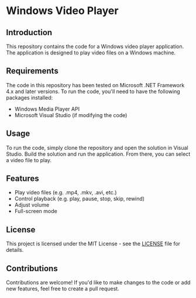 # Windows Video Player

## Introduction

This repository contains the code for a Windows video player application. The application is designed to play video files on a Windows machine.

## Requirements

The code in this repository has been tested on Microsoft .NET Framework 4.x and later versions. To run the code, you'll need to have the following packages installed:
- Windows Media Player API
- Microsoft Visual Studio (if modifying the code)

## Usage

To run the code, simply clone the repository and open the solution in Visual Studio. Build the solution and run the application. From there, you can select a video file to play.

## Features

- Play video files (e.g. .mp4, .mkv, .avi, etc.)
- Control playback (e.g. play, pause, stop, skip, rewind)
- Adjust volume
- Full-screen mode

## License

This project is licensed under the MIT License - see the [LICENSE](LICENSE) file for details.

## Contributions

Contributions are welcome! If you'd like to make changes to the code or add new features, feel free to create a pull request.
